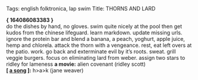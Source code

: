 Tags: english folktronica, lap swim
Title: THORNS AND LARD
  
**{ 164086083383 }**  
do the dishes by hand, no gloves. swim quite nicely at the pool then get kudos from the chinese lifeguard. learn markdown. update missing urls. ignore the protein bar and blend a banana, a peach, yoghurt, apple juice, hemp and chlorela. attack the thorn with a vengeance. rest, eat left overs at the patio. work. go back and exterminate evil by it’s roots. sweat. grill veggie burgers. focus on eliminating lard from weber. assign two stars to ridley for lameness
**a movie:** alien covenant (ridley scott)  
**[ [a song](https://open.spotify.com/track/6n3HId3Ce5E7yQ82YsoaCe) ]:** h>a>k (jane weaver)